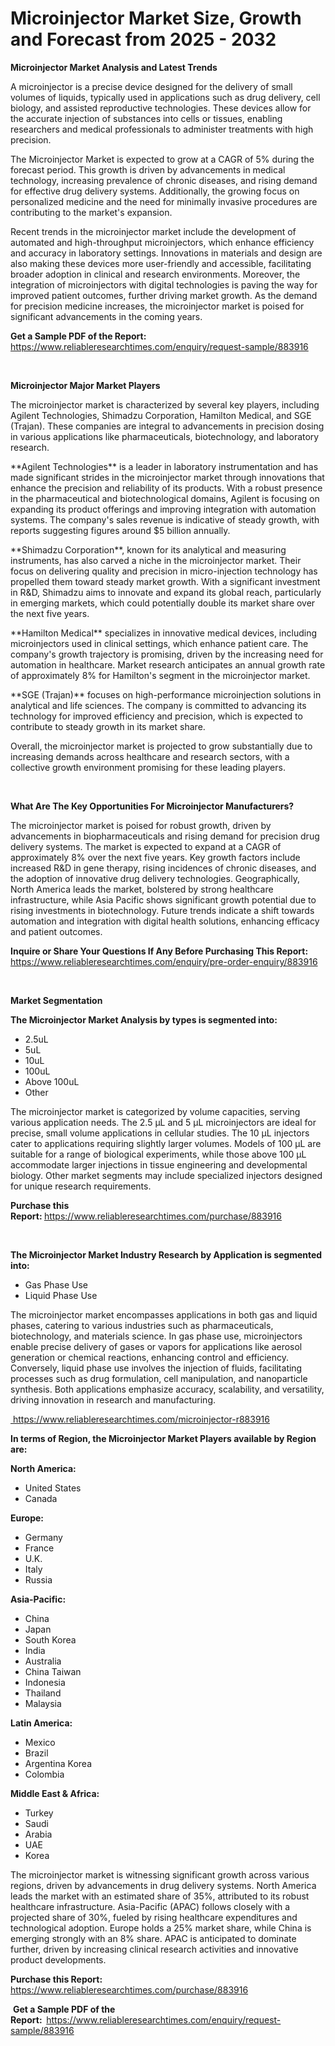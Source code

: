 <p><h1>Microinjector Market Size, Growth and Forecast from 2025 - 2032</h1></p><p><strong>Microinjector Market Analysis and Latest Trends</strong></p>
<p><p>A microinjector is a precise device designed for the delivery of small volumes of liquids, typically used in applications such as drug delivery, cell biology, and assisted reproductive technologies. These devices allow for the accurate injection of substances into cells or tissues, enabling researchers and medical professionals to administer treatments with high precision.</p><p>The Microinjector Market is expected to grow at a CAGR of 5% during the forecast period. This growth is driven by advancements in medical technology, increasing prevalence of chronic diseases, and rising demand for effective drug delivery systems. Additionally, the growing focus on personalized medicine and the need for minimally invasive procedures are contributing to the market's expansion.</p><p>Recent trends in the microinjector market include the development of automated and high-throughput microinjectors, which enhance efficiency and accuracy in laboratory settings. Innovations in materials and design are also making these devices more user-friendly and accessible, facilitating broader adoption in clinical and research environments. Moreover, the integration of microinjectors with digital technologies is paving the way for improved patient outcomes, further driving market growth. As the demand for precision medicine increases, the microinjector market is poised for significant advancements in the coming years.</p></p>
<p><strong>Get a Sample PDF of the Report:&nbsp;</strong> <a href="https://www.reliableresearchtimes.com/enquiry/request-sample/883916?utm_campaign=2720&utm_medium=2&utm_source=Github&utm_content=ia&utm_term=13042025&utm_id=microinjector">https://www.reliableresearchtimes.com/enquiry/request-sample/883916</a></p>
<p>&nbsp;</p>
<p><strong>Microinjector Major Market Players</strong></p>
<p><p>The microinjector market is characterized by several key players, including Agilent Technologies, Shimadzu Corporation, Hamilton Medical, and SGE (Trajan). These companies are integral to advancements in precision dosing in various applications like pharmaceuticals, biotechnology, and laboratory research.</p><p>**Agilent Technologies** is a leader in laboratory instrumentation and has made significant strides in the microinjector market through innovations that enhance the precision and reliability of its products. With a robust presence in the pharmaceutical and biotechnological domains, Agilent is focusing on expanding its product offerings and improving integration with automation systems. The company's sales revenue is indicative of steady growth, with reports suggesting figures around $5 billion annually.</p><p>**Shimadzu Corporation**, known for its analytical and measuring instruments, has also carved a niche in the microinjector market. Their focus on delivering quality and precision in micro-injection technology has propelled them toward steady market growth. With a significant investment in R&D, Shimadzu aims to innovate and expand its global reach, particularly in emerging markets, which could potentially double its market share over the next five years.</p><p>**Hamilton Medical** specializes in innovative medical devices, including microinjectors used in clinical settings, which enhance patient care. The company's growth trajectory is promising, driven by the increasing need for automation in healthcare. Market research anticipates an annual growth rate of approximately 8% for Hamilton's segment in the microinjector market.</p><p>**SGE (Trajan)** focuses on high-performance microinjection solutions in analytical and life sciences. The company is committed to advancing its technology for improved efficiency and precision, which is expected to contribute to steady growth in its market share.</p><p>Overall, the microinjector market is projected to grow substantially due to increasing demands across healthcare and research sectors, with a collective growth environment promising for these leading players.</p></p>
<p>&nbsp;</p>
<p><strong>What Are The Key Opportunities For Microinjector Manufacturers?</strong></p>
<p><p>The microinjector market is poised for robust growth, driven by advancements in biopharmaceuticals and rising demand for precision drug delivery systems. The market is expected to expand at a CAGR of approximately 8% over the next five years. Key growth factors include increased R&D in gene therapy, rising incidences of chronic diseases, and the adoption of innovative drug delivery technologies. Geographically, North America leads the market, bolstered by strong healthcare infrastructure, while Asia Pacific shows significant growth potential due to rising investments in biotechnology. Future trends indicate a shift towards automation and integration with digital health solutions, enhancing efficacy and patient outcomes.</p></p>
<p><strong>Inquire or Share Your Questions If Any Before Purchasing This Report:</strong> <a href="https://www.reliableresearchtimes.com/enquiry/pre-order-enquiry/883916?utm_campaign=2720&utm_medium=2&utm_source=Github&utm_content=ia&utm_term=13042025&utm_id=microinjector">https://www.reliableresearchtimes.com/enquiry/pre-order-enquiry/883916</a></p>
<p>&nbsp;</p>
<p><strong>Market Segmentation</strong></p>
<p><strong>The Microinjector Market Analysis by types is segmented into:</strong></p>
<p><ul><li>2.5uL</li><li>5uL</li><li>10uL</li><li>100uL</li><li>Above 100uL</li><li>Other</li></ul></p>
<p><p>The microinjector market is categorized by volume capacities, serving various application needs. The 2.5 µL and 5 µL microinjectors are ideal for precise, small volume applications in cellular studies. The 10 µL injectors cater to applications requiring slightly larger volumes. Models of 100 µL are suitable for a range of biological experiments, while those above 100 µL accommodate larger injections in tissue engineering and developmental biology. Other market segments may include specialized injectors designed for unique research requirements.</p></p>
<p><strong>Purchase this Report:&nbsp;</strong><a href="https://www.reliableresearchtimes.com/purchase/883916?utm_campaign=2720&utm_medium=2&utm_source=Github&utm_content=ia&utm_term=13042025&utm_id=microinjector">https://www.reliableresearchtimes.com/purchase/883916</a></p>
<p>&nbsp;</p>
<p><strong>The Microinjector Market Industry Research by Application is segmented into:</strong></p>
<p><ul><li>Gas Phase Use</li><li>Liquid Phase Use</li></ul></p>
<p><p>The microinjector market encompasses applications in both gas and liquid phases, catering to various industries such as pharmaceuticals, biotechnology, and materials science. In gas phase use, microinjectors enable precise delivery of gases or vapors for applications like aerosol generation or chemical reactions, enhancing control and efficiency. Conversely, liquid phase use involves the injection of fluids, facilitating processes such as drug formulation, cell manipulation, and nanoparticle synthesis. Both applications emphasize accuracy, scalability, and versatility, driving innovation in research and manufacturing.</p></p>
<p><a href="https://www.reliableresearchtimes.com/microinjector-r883916?utm_campaign=2720&utm_medium=2&utm_source=Github&utm_content=ia&utm_term=13042025&utm_id=microinjector">&nbsp;https://www.reliableresearchtimes.com/microinjector-r883916</a></p>
<p><strong>In terms of Region, the Microinjector Market Players available by Region are:</strong></p>
<p>
    <p> <strong> North America: </strong>
        <ul>
            <li>United States</li>
            <li>Canada</li>
        </ul>
        </p> 
    <p> <strong> Europe: </strong>
        <ul>
            <li>Germany</li>
            <li>France</li>
            <li>U.K.</li>
            <li>Italy</li>
            <li>Russia</li>
        </ul>
        </p> 
    <p> <strong> Asia-Pacific: </strong>
        <ul>
            <li>China</li>
            <li>Japan</li>
            <li>South Korea</li>
            <li>India</li>
            <li>Australia</li>
            <li>China Taiwan</li>
            <li>Indonesia</li>
            <li>Thailand</li>
            <li>Malaysia</li>
        </ul>
        </p> 
    <p> <strong> Latin America: </strong>
        <ul>
            <li>Mexico</li>
            <li>Brazil</li>
            <li>Argentina Korea</li>
            <li>Colombia</li>
        </ul>
        </p> 
    <p> <strong> Middle East & Africa: </strong>
        <ul>
            <li>Turkey</li>
            <li>Saudi</li>
            <li>Arabia</li>
            <li>UAE</li>
            <li>Korea</li>
        </ul>
    </p>
    </p>
<p><p>The microinjector market is witnessing significant growth across various regions, driven by advancements in drug delivery systems. North America leads the market with an estimated share of 35%, attributed to its robust healthcare infrastructure. Asia-Pacific (APAC) follows closely with a projected share of 30%, fueled by rising healthcare expenditures and technological adoption. Europe holds a 25% market share, while China is emerging strongly with an 8% share. APAC is anticipated to dominate further, driven by increasing clinical research activities and innovative product developments.</p></p>
<p><strong>Purchase this Report: </strong><a href="https://www.reliableresearchtimes.com/purchase/883916?utm_campaign=2720&utm_medium=2&utm_source=Github&utm_content=ia&utm_term=13042025&utm_id=microinjector">https://www.reliableresearchtimes.com/purchase/883916</a></p>
<p>&nbsp;<strong>Get a Sample PDF of the Report:&nbsp;&nbsp;</strong><a href="https://www.reliableresearchtimes.com/enquiry/request-sample/883916?utm_campaign=2720&utm_medium=2&utm_source=Github&utm_content=ia&utm_term=13042025&utm_id=microinjector">https://www.reliableresearchtimes.com/enquiry/request-sample/883916</a></p>
<p><strong></strong></p>
<p><p></p><p></p><p></p></p>